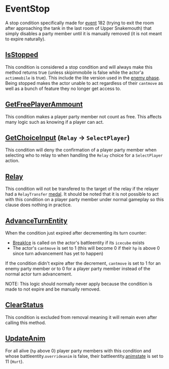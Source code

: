 # EventStop
A stop condition specifically made for [event](../../../Enums%20and%20IDs/Events.md) 182 (trying to exit the room after approaching the tank in the last room of Upper Snakemouth) that simply disables a party member until it is manually removed (it is not meant to expire naturally).

## [IsStopped](../IsStopped.md)
This condition is considered a stop condition and will always make this method returns true (unless skipimmobile is false while the actor'a `actimmobile` is true). This include the lite version used in the [enemy phase](../../Battle%20flow/Main%20turn%20life%20cycle.md#enemies-phase). Being stopped makes the actor unable to act regardless of their `cantmove` as well as a bunch of feature they no longer get access to.

## [GetFreePlayerAmmount](../Player%20party%20members/GetFreePlayerAmmount.md)
This condition makes a player party member not count as free. This affects many logic such as knowing if a player can act.

## [GetChoiceInput](../../Player%20UI/GetChoiceInput.md) (`Relay` -> `SelectPlayer`)
This condition will deny the confirmation of a player party member when selecting who to relay to when handling the `Relay` choice for a `SelectPlayer` action.

## [Relay](../../Battle%20flow/Action%20coroutines/Relay.md)
This condition will not be transfered to the target of the relay if the relayer had a `RelayTransfer` [medal](../../../Enums%20and%20IDs/Medal.md). It should be noted that it is not possible to act with this condition on a player party member under normal gameplay so this clause does nothing in practice.

## [AdvanceTurnEntity](../../Battle%20flow/AdvanceTurnEntity.md)
When the condition just expired after decrementing its turn counter:

- [BreakIce](../../../Entities/EntityControl/Notable%20methods/Freeze%20handling.md) is called on the actor's battleentity if its `icecube` exists
- The actor's `cantmove` is set to 1 (this will become 0 if their `hp` is above 0 since turn advancement has yet to happen)

If the condition didn't expire after the decrement, `cantmove` is set to 1 for an enemy party member or to 0 for a player party member instead of the normal actor turn advancement.

NOTE: This logic should normally never apply because the condition is made to not expire and be manually removed.

## [ClearStatus](../Conditions%20methods/ClearStatus.md)
This condition is excluded from removal meaning it will remain even after calling this method.

## [UpdateAnim](../../Visual%20rendering/UpdateAnim.md)
For all alive (`hp` above 0) player party members with this condition and whose battleentity.`overrideanim` is false, their battleentity.[animstate](../../../Entities/EntityControl/Animations/animstate.md) is set to 11 (`Hurt`).
